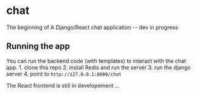 # chat
The beginning of A Django/React chat application -- dev in progress


## Running the app
You can run the backend code (with templates) to interact with the chat app.
    1. clone this repo
    2. install Redis and run the server
    3. run the django server
    4. point to `http://127.0.0.1:8000/chat`
    
The React frontend is still in developement ...





